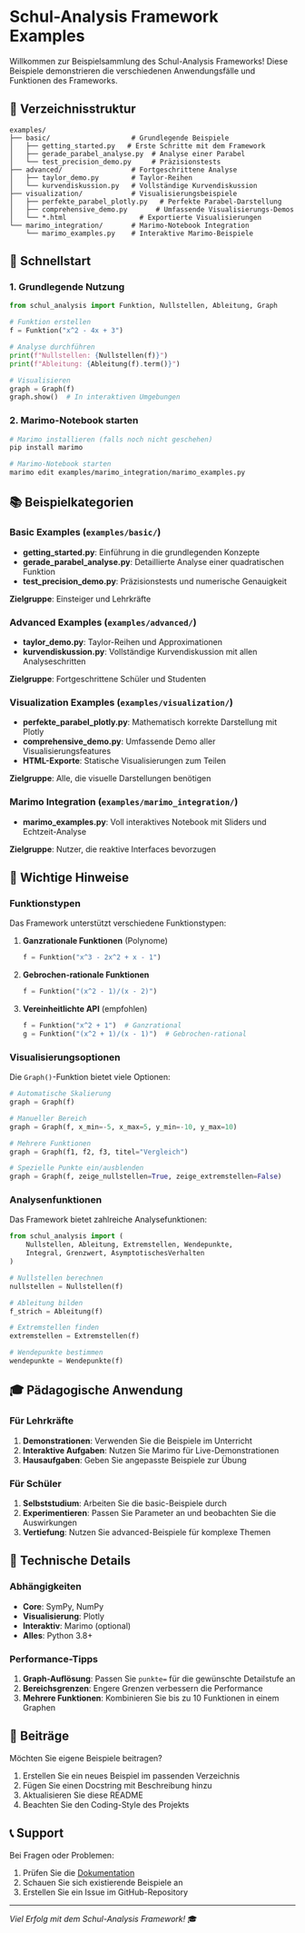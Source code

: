 # Schul-Analysis Framework Examples

Willkommen zur Beispielsammlung des Schul-Analysis Frameworks! Diese Beispiele demonstrieren die verschiedenen Anwendungsfälle und Funktionen des Frameworks.

## 📁 Verzeichnisstruktur

```
examples/
├── basic/                    # Grundlegende Beispiele
│   ├── getting_started.py   # Erste Schritte mit dem Framework
│   ├── gerade_parabel_analyse.py  # Analyse einer Parabel
│   └── test_precision_demo.py     # Präzisionstests
├── advanced/                 # Fortgeschrittene Analyse
│   ├── taylor_demo.py        # Taylor-Reihen
│   └── kurvendiskussion.py   # Vollständige Kurvendiskussion
├── visualization/            # Visualisierungsbeispiele
│   ├── perfekte_parabel_plotly.py   # Perfekte Parabel-Darstellung
│   ├── comprehensive_demo.py       # Umfassende Visualisierungs-Demos
│   └── *.html                  # Exportierte Visualisierungen
└── marimo_integration/       # Marimo-Notebook Integration
    └── marimo_examples.py    # Interaktive Marimo-Beispiele
```

## 🚀 Schnellstart

### 1. Grundlegende Nutzung

```python
from schul_analysis import Funktion, Nullstellen, Ableitung, Graph

# Funktion erstellen
f = Funktion("x^2 - 4x + 3")

# Analyse durchführen
print(f"Nullstellen: {Nullstellen(f)}")
print(f"Ableitung: {Ableitung(f).term()}")

# Visualisieren
graph = Graph(f)
graph.show()  # In interaktiven Umgebungen
```

### 2. Marimo-Notebook starten

```bash
# Marimo installieren (falls noch nicht geschehen)
pip install marimo

# Marimo-Notebook starten
marimo edit examples/marimo_integration/marimo_examples.py
```

## 📚 Beispielkategorien

### Basic Examples (`examples/basic/`)

- **getting_started.py**: Einführung in die grundlegenden Konzepte
- **gerade_parabel_analyse.py**: Detaillierte Analyse einer quadratischen Funktion
- **test_precision_demo.py**: Präzisionstests und numerische Genauigkeit

**Zielgruppe**: Einsteiger und Lehrkräfte

### Advanced Examples (`examples/advanced/`)

- **taylor_demo.py**: Taylor-Reihen und Approximationen
- **kurvendiskussion.py**: Vollständige Kurvendiskussion mit allen Analyseschritten

**Zielgruppe**: Fortgeschrittene Schüler und Studenten

### Visualization Examples (`examples/visualization/`)

- **perfekte_parabel_plotly.py**: Mathematisch korrekte Darstellung mit Plotly
- **comprehensive_demo.py**: Umfassende Demo aller Visualisierungsfeatures
- **HTML-Exporte**: Statische Visualisierungen zum Teilen

**Zielgruppe**: Alle, die visuelle Darstellungen benötigen

### Marimo Integration (`examples/marimo_integration/`)

- **marimo_examples.py**: Voll interaktives Notebook mit Sliders und Echtzeit-Analyse

**Zielgruppe**: Nutzer, die reaktive Interfaces bevorzugen

## 🔧 Wichtige Hinweise

### Funktionstypen

Das Framework unterstützt verschiedene Funktionstypen:

1. **Ganzrationale Funktionen** (Polynome)

   ```python
   f = Funktion("x^3 - 2x^2 + x - 1")
   ```

2. **Gebrochen-rationale Funktionen**

   ```python
   f = Funktion("(x^2 - 1)/(x - 2)")
   ```

3. **Vereinheitlichte API** (empfohlen)
   ```python
   f = Funktion("x^2 + 1")  # Ganzrational
   g = Funktion("(x^2 + 1)/(x - 1)")  # Gebrochen-rational
   ```

### Visualisierungsoptionen

Die `Graph()`-Funktion bietet viele Optionen:

```python
# Automatische Skalierung
graph = Graph(f)

# Manueller Bereich
graph = Graph(f, x_min=-5, x_max=5, y_min=-10, y_max=10)

# Mehrere Funktionen
graph = Graph(f1, f2, f3, titel="Vergleich")

# Spezielle Punkte ein/ausblenden
graph = Graph(f, zeige_nullstellen=True, zeige_extremstellen=False)
```

### Analysenfunktionen

Das Framework bietet zahlreiche Analysefunktionen:

```python
from schul_analysis import (
    Nullstellen, Ableitung, Extremstellen, Wendepunkte,
    Integral, Grenzwert, AsymptotischesVerhalten
)

# Nullstellen berechnen
nullstellen = Nullstellen(f)

# Ableitung bilden
f_strich = Ableitung(f)

# Extremstellen finden
extremstellen = Extremstellen(f)

# Wendepunkte bestimmen
wendepunkte = Wendepunkte(f)
```

## 🎓 Pädagogische Anwendung

### Für Lehrkräfte

1. **Demonstrationen**: Verwenden Sie die Beispiele im Unterricht
2. **Interaktive Aufgaben**: Nutzen Sie Marimo für Live-Demonstrationen
3. **Hausaufgaben**: Geben Sie angepasste Beispiele zur Übung

### Für Schüler

1. **Selbststudium**: Arbeiten Sie die basic-Beispiele durch
2. **Experimentieren**: Passen Sie Parameter an und beobachten Sie die Auswirkungen
3. **Vertiefung**: Nutzen Sie advanced-Beispiele für komplexe Themen

## 🔬 Technische Details

### Abhängigkeiten

- **Core**: SymPy, NumPy
- **Visualisierung**: Plotly
- **Interaktiv**: Marimo (optional)
- **Alles**: Python 3.8+

### Performance-Tipps

1. **Graph-Auflösung**: Passen Sie `punkte=` für die gewünschte Detailstufe an
2. **Bereichsgrenzen**: Engere Grenzen verbessern die Performance
3. **Mehrere Funktionen**: Kombinieren Sie bis zu 10 Funktionen in einem Graphen

## 🤝 Beiträge

Möchten Sie eigene Beispiele beitragen?

1. Erstellen Sie ein neues Beispiel im passenden Verzeichnis
2. Fügen Sie einen Docstring mit Beschreibung hinzu
3. Aktualisieren Sie diese README
4. Beachten Sie den Coding-Style des Projekts

## 📞 Support

Bei Fragen oder Problemen:

1. Prüfen Sie die [Dokumentation](../../docs/)
2. Schauen Sie sich existierende Beispiele an
3. Erstellen Sie ein Issue im GitHub-Repository

---

_Viel Erfolg mit dem Schul-Analysis Framework!_ 🎓
